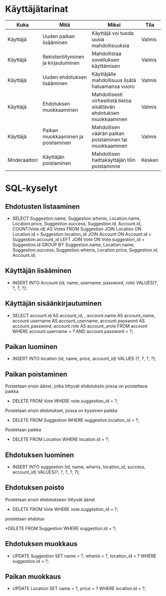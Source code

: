 # Käyttäjätarinat
| Kuka | Mitä | Miksi  |Tila|
|----|-----| -----|-----|
| Käyttäjä | Uuden paikan lisääminen | Käyttäjä voi tuoda uusia mahdollisuuksia |Valmis|
| Käyttäjä | Rekisteröityminen ja kirjautuminen    | Mahdollistaa sovelluksen käyttämisen| Valmis|
| Käyttäjä | Uuden ehdotuksen lisääminen|Käyttäjälle mahdollisuus lisätä haluamansa vuoro| Valmis|
|Käyttäjä|Ehdotuksen muokkaaminen|Mahdollisesti virheellistä tietoa sisältävän ehdotuksen muokkaaminen|Valmis|
|Käyttäjä|Paikan muokkaaminen ja poistaminen|Mahdollisen väärän paikan poistaminen tai muokkaaminen|Valmis|
| Moderaattori |Käyttäjän poistaminen|Mahdollisen haittakäyttäjän tilin poistaminne|Kesken|



# SQL-kyselyt

## Ehdotusten listaaminen

* SELECT Suggestion.name, Suggestion.whenis, Location.name, Location.price, Suggestion.success, Suggestion.id, Account.id, COUNT(Vote.id) AS Votes FROM Suggestion
        JOIN Location ON Location.id = Suggestion.location_id 
        JOIN Account ON Account.id = Suggestion.account_id
        LEFT JOIN Vote ON Vote.suggestion_id = Suggestion.id
        GROUP BY Suggestion.name, Location.name, Suggestion.success, Suggestion.whenis, Location.price, Suggestion.id, Account.id;

## Käyttäjän lisääminen

* INSERT INTO Account (id, name, username, password, role)
	VALUES(?, ?, ?, ?);

## Käyttäjän sisäänkirjautuminen

* SELECT account.id AS account_id, , 
    account.name AS account_name, 
    account.username AS account_username, 
    account.password AS account_password, 
    account.role AS account_urole 
    FROM account
    WHERE account.username = ? AND account.password = ?;

## Paikan luominen

* INSERT INTO location (id, name, price, account_id)
	VALUES (?, ?, ?, ?);

## Paikan poistaminen
Poistetaan ensin äänet, jotka liittyvät ehdotuksiin joissa on poistettava paikka


* DELETE FROM Vote WHERE vote.suggestion_id = ?;


Poistetaan ensin ehdotukset, joissa on kyseinen paikka


* DELETE FROM Suggestion WHERE suggestion.location_id = ?;


Poistetaan paikka


* DELETE FROM Location WHERE location.id = ?;

## Ehdotuksen luominen

* INSERT INTO suggestion (id, name, whenis, location_id, success, account_id)
	VALUES(?, ?, ?, ?, ?);

## Ehdotuksen poisto

Poistetaan ensin ehdotukseen liittyvät äänet


* DELETE FROM Vote WHERE vote.suggestion_id = ?;


poistetaan ehdotus


*DELETE FROM Suggestion WHERE suggestion.id = ?;


## Ehdotuksen muokkaus

* UPDATE Suggestion
SET name = ?, whenis = ?, location_id = ?
WHERE suggestion.id = ?;

## Paikan muokkaus

* UPDATE Location
SET name = ?, price = ?
WHERE location.id = ?;
